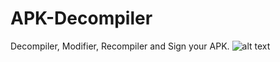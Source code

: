 # APK-Decompiler
Decompiler, Modifier, Recompiler and Sign your APK.
![alt text](https://imgur.com/5RImVIs)
